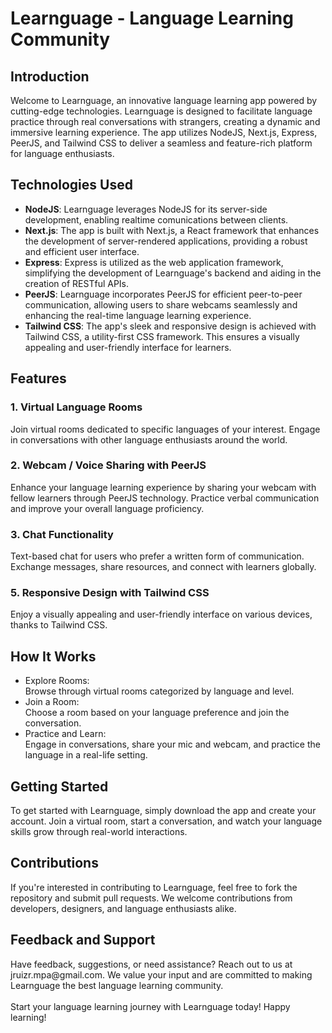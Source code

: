 <h1>Learnguage - Language Learning Community</h1>
<h2>Introduction</h2>
Welcome to Learnguage, an innovative language learning app powered by cutting-edge technologies. Learnguage is designed to facilitate language practice through real conversations with strangers, creating a dynamic and immersive learning experience. The app utilizes NodeJS, Next.js, Express, PeerJS, and Tailwind CSS to deliver a seamless and feature-rich platform for language enthusiasts.

<h2>Technologies Used</h2>
<ul>
<li><b>NodeJS</b>: Learnguage leverages NodeJS for its server-side development, enabling realtime comunications between clients.</li>

<li><b>Next.js</b>: The app is built with Next.js, a React framework that enhances the development of server-rendered applications, providing a robust and efficient user interface.</li>

<li><b>Express</b>: Express is utilized as the web application framework, simplifying the development of Learnguage's backend and aiding in the creation of RESTful APIs.</li>

<li><b>PeerJS</b>: Learnguage incorporates PeerJS for efficient peer-to-peer communication, allowing users to share webcams seamlessly and enhancing the real-time language learning experience.</li>

<li><b>Tailwind CSS</b>: The app's sleek and responsive design is achieved with Tailwind CSS, a utility-first CSS framework. This ensures a visually appealing and user-friendly interface for learners.</li>
</ul>
<h2>Features</h2>
<h3>1. Virtual Language Rooms</h3>
Join virtual rooms dedicated to specific languages of your interest.
Engage in conversations with other language enthusiasts around the world.
<h3>2. Webcam / Voice Sharing with PeerJS</h3>
Enhance your language learning experience by sharing your webcam with fellow learners through PeerJS technology.
Practice verbal communication and improve your overall language proficiency.
<h3>3. Chat Functionality</h3>
Text-based chat for users who prefer a written form of communication.
Exchange messages, share resources, and connect with learners globally.
<h3>5. Responsive Design with Tailwind CSS</h3>
Enjoy a visually appealing and user-friendly interface on various devices, thanks to Tailwind CSS.
<h2>How It Works</h2>
<ul>
<li>Explore Rooms:</li>
Browse through virtual rooms categorized by language and level.
  
<li>Join a Room:</li>
Choose a room based on your language preference and join the conversation.

<li>Practice and Learn:</li>
Engage in conversations, share your mic and webcam, and practice the language in a real-life setting.

</ul>
<h2>Getting Started</h2>
To get started with Learnguage, simply download the app and create your account. Join a virtual room, start a conversation, and watch your language skills grow through real-world interactions.

<h2>Contributions</h2>
If you're interested in contributing to Learnguage, feel free to fork the repository and submit pull requests. We welcome contributions from developers, designers, and language enthusiasts alike.

<h2>Feedback and Support</h2>
Have feedback, suggestions, or need assistance? Reach out to us at jruizr.mpa@gmail.com. We value your input and are committed to making Learnguage the best language learning community.
</br></br>
Start your language learning journey with Learnguage today! Happy learning!
